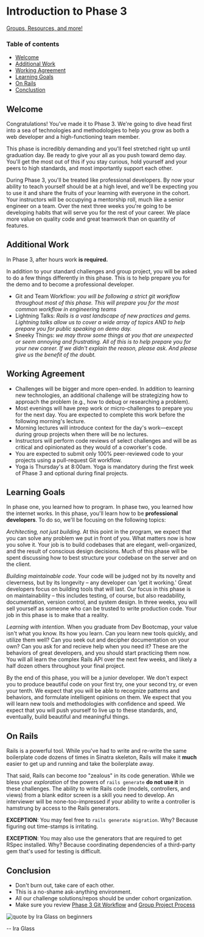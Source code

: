 # Introduction to Phase 3

[Groups, Resources, and more!](../../wiki)

### Table of contents
* [Welcome](#welcome)
* [Additional Work](#additional-work)
* [Working Agreement](#working-agreement)
* [Learning Goals](#learning-goals)
* [On Rails](#on-rails)
* [Conclustion](#conclusion)

## Welcome

Congratulations! You've made it to Phase 3. We're going to
dive head first into a sea of technologies and methodologies to help you grow as both a web developer and a high-functioning team member.

This phase is incredibly demanding and you'll feel stretched right up
until graduation day. Be ready to give your all as you push toward demo day.
You'll get the most out of this if you stay curious, hold yourself and your
peers to high standards, and most importantly support each other.

During Phase 3, you'll be treated like professional developers.  By now your ability to teach yourself should be at a high level, and we'll be expecting you to use it and share the fruits of your learning with everyone in the cohort. Your instructors will be occupying a mentorship roll, much like a senior engineer on a team. Over the next three weeks you're going to be developing habits that will serve you for the rest of your career. We place more value on quality code and great teamwork than on quantity of features.

## Additional Work

In Phase 3, after hours work **is required.**

In addition to your standard challenges and group project, you will be
asked to do a few things differently in this phase.  This is to help
prepare you for the demo and to become a professional developer.

- Git and Team Workflow: *you will be following a strict git workflow throughout
most of this phase.  This will prepare you for the most common workflow
in engineering teams*
- Lightning Talks: *Rails is a vast landscape of new practices and gems.
Lightning talks allow us to cover a wide array of topics AND to help
prepare you for public speaking on demo day.*
- Sneeky Things: *we may throw some things at you that are unexpected or
seem annoying and frustrating.  All of this is to help prepare you for
your new career.  If we didn't
explain the reason, please ask.  And please give us the benefit of the
doubt.*

## Working Agreement

- Challenges will be bigger and more open-ended. In addition to learning new technologies, an additional challenge will be strategizing how to approach the problem (e.g., how to debug or researching a problem).
- Most evenings will have prep work or micro-challenges to prepare you for the next day. You are expected to complete this work before the following morning's lecture.
- Morning lectures will introduce context for the day's work—except during group projects when there will be no lectures.
- Instructors will perform code reviews of select challenges and will be as critical and opinionated as they would of a coworker's code.
- You are expected to submit only 100% peer-reviewed code to your projects using a pull-request Git workflow.
- Yoga is Thursday's at 8:00am. Yoga is mandatory during the first week of Phase 3 and optional during final projects.

## Learning Goals

In phase one, you learned how to program. In phase two, you learned how
the internet works. In this phase, you'll learn how to be
**professional developers**. To do so, we'll be focusing on the following topics:

_*Architecting, not just building*_. At this point in the program, we expect that you can solve any problem we put in front of you. What matters now is how you solve it. Your job is to build codebases that are elegant, well-organized, and the result of conscious design decisions. Much of this phase will be spent discussing how to best structure your codebase on the server and on the client.

_*Building maintainable code*_. Your code will be judged not by its novelty and cleverness, but by its longevity – any developer can 'get it working.' Great developers focus on building tools that will last. Our focus in this phase is on maintainability – this includes testing, of course, but also readability, documentation, version control, and system design. In three weeks, you will sell yourself as someone who can be trusted to write production code. Your job in this phase is to make that a reality.

_*Learning with intention*_. When you graduate from Dev Bootcmap, your value isn't what you know. Its how you learn. Can you learn new tools quickly, and utilize them well? Can you seek out and decipher documentation on your own? Can you ask for and recieve help when you need it? These are the behaviors of great developers, and you should start practicing them now. You will all learn the complex Rails API over the next few weeks, and likely a half dozen others throughout your final project.

By the end of this phase, you will be a junior developer. We don't expect you to produce beautiful code on your first try, one your second try, or even your tenth. We expect that you will be able to recognize patterns and behaviors, and formulate intelligent opinions on them. We expect that you will learn new tools and methodologies with confidence and speed. We expect that you will push yourself to live up to these standards, and, eventually, build beautiful and meaningful things.

## On Rails

Rails is a powerful tool.  While you've had to write and re-write the same
boilerplate code dozens of times in Sinatra skeleton, Rails will make it
**much** easier to get up and running and take the boilerplate away.

That said, Rails can become _too_ "zealous" in its code generation.  While we
bless your *exploration* of the powers of `rails generate` **do not use it** in
these challenges.  The ability to write Rails code (models, controllers, and
views) from a blank editor screen is a skill you need to develop.  An
interviewer will be none-too-impressed if your ability to write a controller is
hamstrung by access to the Rails generators.

**EXCEPTION**:  You may feel free to `rails generate migration`.  Why?  Because
figuring out time-stamps is irritating.

**EXCEPTION**:  You may also use the generators that are required to get RSpec
installed.  Why?  Because coordinating dependencies of a third-party gem that's
used for testing is difficult.


## Conclusion

- Don't burn out, take care of each other.
- This is a no-shame ask-anything environment.
- All our challenge solutions/repos should be under cohort organization.
- Make sure you review [Phase 3 Git Workflow](./git-workflow.md#phase-3-github-workflow) and [Group Project
Process](./group_project_process.md)

![quote by Ira Glass on beginners](ira-glass-quote.jpg)

-- Ira Glass

